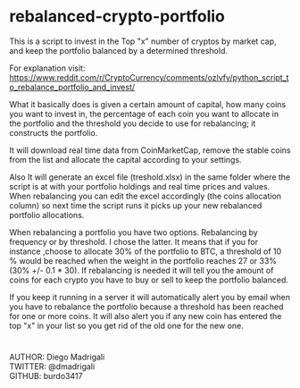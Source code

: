 # rebalanced-crypto-portfolio

This is a script to invest in the Top "x" number of cryptos by market cap, and keep the portfolio balanced by a determined threshold.

For explanation visit:  
https://www.reddit.com/r/CryptoCurrency/comments/ozlvfy/python_script_to_rebalance_portfolio_and_invest/

What it basically does is given a certain amount of capital, how many coins you want to invest in, the percentage of each coin you want to allocate in the portfolio and the threshold you decide to use for rebalancing; it constructs the portfolio.  

It will download real time data from CoinMarketCap, remove the stable coins from the list and allocate the capital according to your settings.    

Also It will generate an excel file (treshold.xlsx) in the same folder where the script is at with your portfolio holdings and real time prices and values. When rebalancing you can edit the excel accordingly (the coins allocation column) so next time the script runs it picks up your new rebalanced portfolio allocations.  

When rebalancing a portfolio you have two options. Rebalancing by frequency or by threshold. I chose the latter. It means that if you for instance ,choose to allocate 30% of the portfolio to BTC, a threshold of 10 % would be reached when the weight in the portfolio reaches 27 or 33% (30% +/- 0.1 * 30).
If rebalancing is needed it will tell you the amount of coins for each crypto you have to buy or sell to keep the portfolio balanced.  

If you keep it running in a server it will automatically alert you by email when you have to rebalance the portfolio because a threshold has been reached for one or more coins. It will also alert you if any new coin has entered the top "x" in your list so you get rid of the old one for the new one.  

  
    
      
#
#
#

AUTHOR: Diego Madrigali   
TWITTER: @dmadrigali   
GITHUB: burdo3417  


